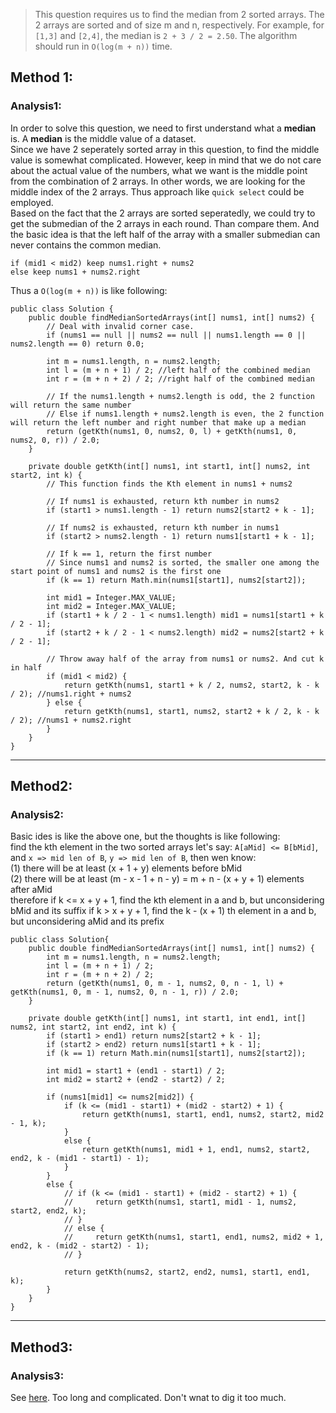 > This question requires us to find the median from 2 sorted arrays. The 2 arrays are sorted and of size m and n, respectively. 
> For example, for `[1,3]` and `[2,4]`, the median is `2 + 3 / 2 = 2.50`. 
> The algorithm should run in `O(log(m + n))` time. 


## Method 1:  
### Analysis1:   
In order to solve this question, we need to first understand what a __median__ is. A __median__ is the middle value of a dataset.  
Since we have 2 seperately sorted array in this question, to find the middle value is somewhat complicated. However, keep in mind that we do not care about the actual value of the numbers, what we want is the middle point from the combination of 2 arrays. In other words, we are looking for the middle index of the 2 arrays. Thus approach like `quick select` could be employed.    
Based on the fact that the 2 arrays are sorted seperatedly, we could try to get the submedian of the 2 arrays in each round. Than compare them. And the basic idea is that the left half of the array with a smaller submedian can never contains the common median.   
```
if (mid1 < mid2) keep nums1.right + nums2
else keep nums1 + nums2.right
```   
Thus a `O(log(m + n))` is like following:   
```
public class Solution {
    public double findMedianSortedArrays(int[] nums1, int[] nums2) {
        // Deal with invalid corner case. 
        if (nums1 == null || nums2 == null || nums1.length == 0 || nums2.length == 0) return 0.0;
        
        int m = nums1.length, n = nums2.length;
        int l = (m + n + 1) / 2; //left half of the combined median
        int r = (m + n + 2) / 2; //right half of the combined median
        
        // If the nums1.length + nums2.length is odd, the 2 function will return the same number
        // Else if nums1.length + nums2.length is even, the 2 function will return the left number and right number that make up a median
        return (getKth(nums1, 0, nums2, 0, l) + getKth(nums1, 0, nums2, 0, r)) / 2.0;
    }
    
    private double getKth(int[] nums1, int start1, int[] nums2, int start2, int k) {
        // This function finds the Kth element in nums1 + nums2
        
        // If nums1 is exhausted, return kth number in nums2
        if (start1 > nums1.length - 1) return nums2[start2 + k - 1];
        
        // If nums2 is exhausted, return kth number in nums1
        if (start2 > nums2.length - 1) return nums1[start1 + k - 1];
        
        // If k == 1, return the first number
        // Since nums1 and nums2 is sorted, the smaller one among the start point of nums1 and nums2 is the first one
        if (k == 1) return Math.min(nums1[start1], nums2[start2]);
        
        int mid1 = Integer.MAX_VALUE;
        int mid2 = Integer.MAX_VALUE;
        if (start1 + k / 2 - 1 < nums1.length) mid1 = nums1[start1 + k / 2 - 1];
        if (start2 + k / 2 - 1 < nums2.length) mid2 = nums2[start2 + k / 2 - 1];
        
        // Throw away half of the array from nums1 or nums2. And cut k in half
        if (mid1 < mid2) {
            return getKth(nums1, start1 + k / 2, nums2, start2, k - k / 2); //nums1.right + nums2
        } else {
            return getKth(nums1, start1, nums2, start2 + k / 2, k - k / 2); //nums1 + nums2.right
        }
    }
}
```

***

## Method2:  
### Analysis2:  
Basic ides is like the above one, but the thoughts is like following:  
find the kth element in the two sorted arrays
let's say: `A[aMid] <= B[bMid]`, and `x => mid len of B`, `y => mid len of B`, then wen know:  
(1) there will be at least (x + 1 + y) elements before bMid   
(2) there will be at least (m - x - 1 + n - y) = m + n - (x + y + 1) elements after aMid   
therefore
if k <= x + y + 1, find the kth element in a and b, but unconsidering bMid and its suffix
if k > x + y + 1, find the k - (x + 1) th element in a and b, but unconsidering aMid and its prefix
```
public class Solution{
    public double findMedianSortedArrays(int[] nums1, int[] nums2) {
        int m = nums1.length, n = nums2.length;
        int l = (m + n + 1) / 2;
        int r = (m + n + 2) / 2;
        return (getKth(nums1, 0, m - 1, nums2, 0, n - 1, l) + getKth(nums1, 0, m - 1, nums2, 0, n - 1, r)) / 2.0;
    }
    
    private double getKth(int[] nums1, int start1, int end1, int[] nums2, int start2, int end2, int k) {
        if (start1 > end1) return nums2[start2 + k - 1];
        if (start2 > end2) return nums1[start1 + k - 1];
        if (k == 1) return Math.min(nums1[start1], nums2[start2]);
        
        int mid1 = start1 + (end1 - start1) / 2;
        int mid2 = start2 + (end2 - start2) / 2;
        
        if (nums1[mid1] <= nums2[mid2]) {
            if (k <= (mid1 - start1) + (mid2 - start2) + 1) {
                return getKth(nums1, start1, end1, nums2, start2, mid2 - 1, k);
            } 
            else {
                return getKth(nums1, mid1 + 1, end1, nums2, start2, end2, k - (mid1 - start1) - 1);
            }
        } 
        else {
            // if (k <= (mid1 - start1) + (mid2 - start2) + 1) {
            //     return getKth(nums1, start1, mid1 - 1, nums2, start2, end2, k);
            // }
            // else {
            //     return getKth(nums1, start1, end1, nums2, mid2 + 1, end2, k - (mid2 - start2) - 1);
            // }
            
            return getKth(nums2, start2, end2, nums1, start1, end1, k);
        }
    }
}
```

****

## Method3:  
### Analysis3:   
See [here](https://discuss.leetcode.com/topic/4996/share-my-o-log-min-m-n-solution-with-explanation/2). Too long and complicated. Don't wnat to dig it too much. 



